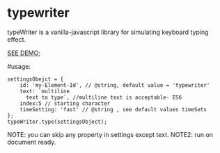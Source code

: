 # typewriter

typeWriter is a vanilla-javascript library for simulating keyboard typing effect.

[SEE DEMO](http://totallynoob.com/);

#usage: 

	settingsObejct = {
	    id: 'my-Element-Id', // @string, default value = 'typewriter'
	    text: `multiline
	      text to type`, //multiline text is acceptable- ES6
	    index:5 // starting character
	    timeSetting: 'fast' // @string , see default values timeSets
    };
	typeWriter.type(settingsObject);

NOTE: you can skip any property in settings except text.
NOTE2: run on document ready.

